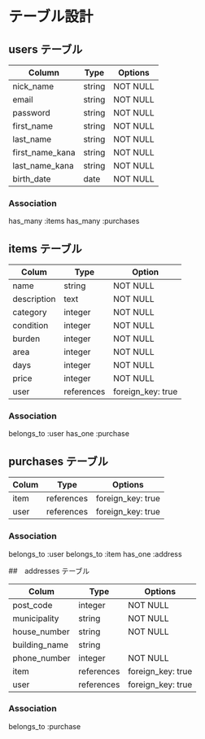 # テーブル設計

## users テーブル

| Column          | Type   | Options  |
| --------------- | ------ | -------- |
| nick_name       | string | NOT NULL |
| email           | string | NOT NULL |
| password        | string | NOT NULL |
| first_name      | string | NOT NULL |
| last_name       | string | NOT NULL |
| first_name_kana | string | NOT NULL |
| last_name_kana  | string | NOT NULL |
| birth_date      | date   | NOT NULL |

### Association

has_many :items
has_many :purchases

## items テーブル

| Colum       | Type       | Option            |
| ----------- | ---------- | ----------------- |
| name        | string     | NOT NULL          |
| description | text       | NOT NULL          |
| category    | integer    | NOT NULL          |
| condition   | integer    | NOT NULL          |
| burden      | integer    | NOT NULL          |
| area        | integer    | NOT NULL          |
| days        | integer    | NOT NULL          |
| price       | integer    | NOT NULL          |
| user        | references | foreign_key: true |

### Association

belongs_to :user
has_one :purchase


## purchases テーブル

| Colum | Type       | Options           |
| ----- | ---------- | ----------------- |
| item  | references | foreign_key: true |
| user  | references | foreign_key: true |

### Association

belongs_to :user
belongs_to :item
has_one :address


##　addresses テーブル

| Colum         | Type         | Options           |
| ------------- | ------------ | ------------------|
| post_code     | integer      | NOT NULL          |
| municipality  | string       | NOT NULL          |
| house_number  | string       | NOT NULL          |
| building_name | string       |                   |
| phone_number  | integer      | NOT NULL          |
| item          | references   | foreign_key: true |
| user          | references   | foreign_key: true |

### Association

belongs_to :purchase